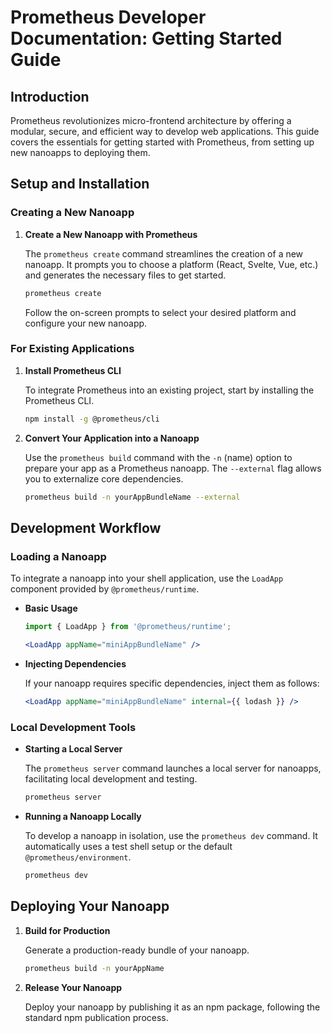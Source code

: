 
# Prometheus Developer Documentation: Getting Started Guide

## Introduction

Prometheus revolutionizes micro-frontend architecture by offering a modular, secure, and efficient way to develop web applications. This guide covers the essentials for getting started with Prometheus, from setting up new nanoapps to deploying them.

## Setup and Installation

### Creating a New Nanoapp

1. **Create a New Nanoapp with Prometheus**

   The `prometheus create` command streamlines the creation of a new nanoapp. It prompts you to choose a platform (React, Svelte, Vue, etc.) and generates the necessary files to get started.

   ```bash
   prometheus create
   ```

   Follow the on-screen prompts to select your desired platform and configure your new nanoapp.

### For Existing Applications

1. **Install Prometheus CLI**

   To integrate Prometheus into an existing project, start by installing the Prometheus CLI.

   ```bash
   npm install -g @prometheus/cli
   ```

2. **Convert Your Application into a Nanoapp**

   Use the `prometheus build` command with the `-n` (name) option to prepare your app as a Prometheus nanoapp. The `--external` flag allows you to externalize core dependencies.

   ```bash
   prometheus build -n yourAppBundleName --external
   ```

## Development Workflow

### Loading a Nanoapp

To integrate a nanoapp into your shell application, use the `LoadApp` component provided by `@prometheus/runtime`.

- **Basic Usage**

  ```jsx
  import { LoadApp } from '@prometheus/runtime';

  <LoadApp appName="miniAppBundleName" />
  ```

- **Injecting Dependencies**

  If your nanoapp requires specific dependencies, inject them as follows:

  ```jsx
  <LoadApp appName="miniAppBundleName" internal={{ lodash }} />
  ```

### Local Development Tools

- **Starting a Local Server**

  The `prometheus server` command launches a local server for nanoapps, facilitating local development and testing.

  ```bash
  prometheus server
  ```

- **Running a Nanoapp Locally**

  To develop a nanoapp in isolation, use the `prometheus dev` command. It automatically uses a test shell setup or the default `@prometheus/environment`.

  ```bash
  prometheus dev
  ```

## Deploying Your Nanoapp

1. **Build for Production**

   Generate a production-ready bundle of your nanoapp.

   ```bash
   prometheus build -n yourAppName
   ```

2. **Release Your Nanoapp**

   Deploy your nanoapp by publishing it as an npm package, following the standard npm publication process.
